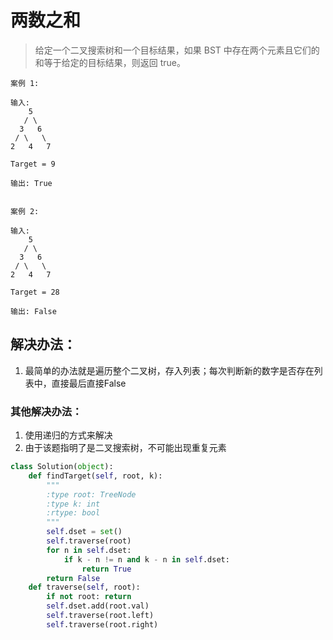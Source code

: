 # 两数之和

> 给定一个二叉搜索树和一个目标结果，如果 BST 中存在两个元素且它们的和等于给定的目标结果，则返回 true。

```
案例 1:

输入:
    5
   / \
  3   6
 / \   \
2   4   7

Target = 9

输出: True


案例 2:

输入:
    5
   / \
  3   6
 / \   \
2   4   7

Target = 28

输出: False
```

## 解决办法：
1. 最简单的办法就是遍历整个二叉树，存入列表；每次判断新的数字是否存在列表中，直接最后直接False


### 其他解决办法：
1. 使用递归的方式来解决
2. 由于该题指明了是二叉搜索树，不可能出现重复元素

```python
class Solution(object):
    def findTarget(self, root, k):
        """
        :type root: TreeNode
        :type k: int
        :rtype: bool
        """
        self.dset = set()
        self.traverse(root)
        for n in self.dset:
            if k - n != n and k - n in self.dset:
                return True
        return False
    def traverse(self, root):
        if not root: return
        self.dset.add(root.val)
        self.traverse(root.left)
        self.traverse(root.right)
```
